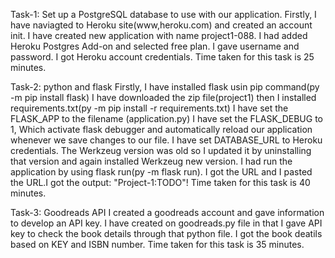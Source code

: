 Task-1:
Set up a PostgreSQL database to use with our application.
Firstly, I have naviagted to Heroku site(www,heroku.com) and created an account init.
I have created new application with name project1-088.
I had added Heroku Postgres Add-on and selected free plan.
I gave username and password.
I got Heroku account credentials.
Time taken for this task is 25 minutes.

Task-2:
python and flask
Firstly, I have installed flask usin pip command(py -m pip install flask)
I have downloaded the zip file(project1) then I installed requirements.txt(py -m pip install -r requirements.txt)
I have set the FLASK_APP to the filename (application.py)
I have set the FLASK_DEBUG to 1, Which activate flask debugger and automatically reload our application whenever we save changes to our file.
I have set DATABASE_URL to Heroku credentials.
The Werkzeug version was old so I updated it by uninstalling that version and again installed Werkzeug new version.
I had run the application by using flask run(py -m flask run).
I got the URL and I pasted the URL.I got the output: "Project-1:TODO"!
Time taken for this task is 40 minutes.

Task-3:
Goodreads API
I created a goodreads account and gave information to develop an API key.
I have created on goodreads.py file in that I gave API key to check the book details through that python file.
I got the book deatils based on KEY and ISBN number.
Time taken for this task is 35 minutes.